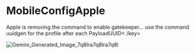 # MobileConfigApple
Apple is removing the command to enable gatekeeper... use the command uuidgen for the profile after each <key> PayloadUUID< /key>



![Gemini_Generated_Image_7q8lra7q8lra7q8l](https://github.com/user-attachments/assets/b19a441a-7c63-4ce2-91b0-4955b2563a80)
